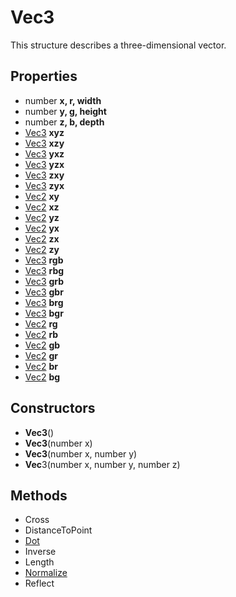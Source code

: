 # Vec3 #
This structure describes a three-dimensional vector.

## Properties ##
- number **x, r, width**
- number **y, g, height**
- number **z, b, depth**
- [Vec3](Vec3) **xyz**
- [Vec3](Vec3) **xzy**
- [Vec3](Vec3) **yxz**
- [Vec3](Vec3) **yzx**
- [Vec3](Vec3) **zxy**
- [Vec3](Vec3) **zyx**
- [Vec2](Vec3) **xy**
- [Vec2](Vec3) **xz**
- [Vec2](Vec3) **yz**
- [Vec2](Vec3) **yx**
- [Vec2](Vec3) **zx**
- [Vec2](Vec3) **zy**
- [Vec3](Vec3) **rgb**
- [Vec3](Vec3) **rbg**
- [Vec3](Vec3) **grb**
- [Vec3](Vec3) **gbr**
- [Vec3](Vec3) **brg**
- [Vec3](Vec3) **bgr**
- [Vec2](Vec3) **rg**
- [Vec2](Vec3) **rb**
- [Vec2](Vec3) **gb**
- [Vec2](Vec3) **gr**
- [Vec2](Vec3) **br**
- [Vec2](Vec3) **bg**

## Constructors ##
- **Vec3**()
- **Vec3**(number x)
- **Vec3**(number x, number y)
- **Vec**3(number x, number y, number z)

## Methods ##
- Cross
- DistanceToPoint
- [Dot](Dot)
- Inverse
- Length
- [Normalize](Normalize)
- Reflect